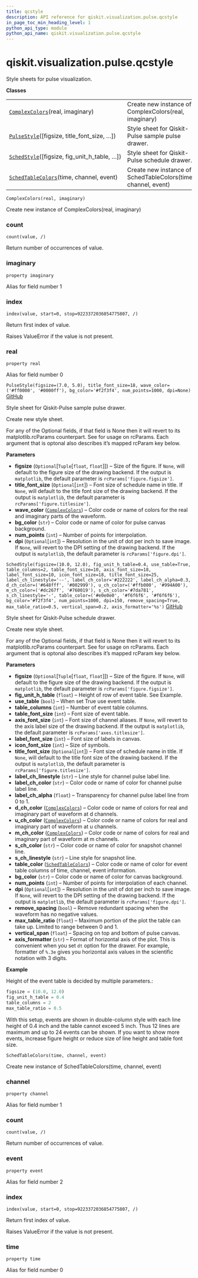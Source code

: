 ```yaml
---
title: qcstyle
description: API reference for qiskit.visualization.pulse.qcstyle
in_page_toc_min_heading_level: 1
python_api_type: module
python_api_name: qiskit.visualization.pulse.qcstyle
---
```


<span id="module-qiskit.visualization.pulse.qcstyle" />

<span id="qiskit-visualization-pulse-qcstyle" />

# qiskit.visualization.pulse.qcstyle

Style sheets for pulse visualization.

**Classes**

|                                                                                                                                                        |                                                               |
| ------------------------------------------------------------------------------------------------------------------------------------------------------ | ------------------------------------------------------------- |
| [`ComplexColors`](#qiskit.visualization.pulse.qcstyle.ComplexColors "qiskit.visualization.pulse.qcstyle.ComplexColors")(real, imaginary)               | Create new instance of ComplexColors(real, imaginary)         |
| [`PulseStyle`](#qiskit.visualization.pulse.qcstyle.PulseStyle "qiskit.visualization.pulse.qcstyle.PulseStyle")(\[figsize, title\_font\_size, …])       | Style sheet for Qiskit-Pulse sample pulse drawer.             |
| [`SchedStyle`](#qiskit.visualization.pulse.qcstyle.SchedStyle "qiskit.visualization.pulse.qcstyle.SchedStyle")(\[figsize, fig\_unit\_h\_table, …])     | Style sheet for Qiskit-Pulse schedule drawer.                 |
| [`SchedTableColors`](#qiskit.visualization.pulse.qcstyle.SchedTableColors "qiskit.visualization.pulse.qcstyle.SchedTableColors")(time, channel, event) | Create new instance of SchedTableColors(time, channel, event) |

<span id="qiskit.visualization.pulse.qcstyle.ComplexColors" />

`ComplexColors(real, imaginary)`

Create new instance of ComplexColors(real, imaginary)

### count

<span id="qiskit.visualization.pulse.qcstyle.ComplexColors.count" />

`count(value, /)`

Return number of occurrences of value.

### imaginary

<span id="qiskit.visualization.pulse.qcstyle.ComplexColors.imaginary" />

`property imaginary`

Alias for field number 1

### index

<span id="qiskit.visualization.pulse.qcstyle.ComplexColors.index" />

`index(value, start=0, stop=9223372036854775807, /)`

Return first index of value.

Raises ValueError if the value is not present.

### real

<span id="qiskit.visualization.pulse.qcstyle.ComplexColors.real" />

`property real`

Alias for field number 0

<span id="qiskit.visualization.pulse.qcstyle.PulseStyle" />

`PulseStyle(figsize=(7.0, 5.0), title_font_size=18, wave_color=('#ff0000', '#0000ff'), bg_color='#f2f3f4', num_points=1000, dpi=None)` [GitHub](https://github.com/qiskit/qiskit/tree/stable/0.16/qiskit/visualization/pulse/qcstyle.py "view source code")

Style sheet for Qiskit-Pulse sample pulse drawer.

Create new style sheet.

For any of the Optional fields, if that field is None then it will revert to its matplotlib.rcParams counterpart. See for usage on rcParams. Each argument that is optonal also describes it’s mapped rcParam key below.

**Parameters**

*   **figsize** (`Optional`\[`Tuple`\[`float`, `float`]]) – Size of the figure. If `None`, will default to the figure size of the drawing backend. If the output is `matplotlib`, the default parameter is `rcParams['figure.figsize']`.
*   **title\_font\_size** (`Optional`\[`int`]) – Font size of schedule name in title. If `None`, will default to the title font size of the drawing backend. If the output is `matplotlib`, the default parameter is `rcParams['figure.titlesize']`.
*   **wave\_color** ([`ComplexColors`](#qiskit.visualization.pulse.qcstyle.ComplexColors "qiskit.visualization.pulse.qcstyle.ComplexColors")) – Color code or name of colors for the real and imaginary parts of the waveform.
*   **bg\_color** (`str`) – Color code or name of color for pulse canvas background.
*   **num\_points** (`int`) – Number of points for interpolation.
*   **dpi** (`Optional`\[`int`]) – Resolution in the unit of dot per inch to save image. If `None`, will revert to the DPI setting of the drawing backend. If the output is `matplotlib`, the default parameter is `rcParams['figure.dpi']`.

<span id="qiskit.visualization.pulse.qcstyle.SchedStyle" />

`SchedStyle(figsize=(10.0, 12.0), fig_unit_h_table=0.4, use_table=True, table_columns=2, table_font_size=10, axis_font_size=18, label_font_size=10, icon_font_size=18, title_font_size=25, label_ch_linestyle='--', label_ch_color='#222222', label_ch_alpha=0.3, d_ch_color=('#648fff', '#002999'), u_ch_color=('#ffb000', '#994A00'), m_ch_color=('#dc267f', '#760019'), s_ch_color='#7da781', s_ch_linestyle='-', table_color=('#e0e0e0', '#f6f6f6', '#f6f6f6'), bg_color='#f2f3f4', num_points=1000, dpi=150, remove_spacing=True, max_table_ratio=0.5, vertical_span=0.2, axis_formatter='%s')` [GitHub](https://github.com/qiskit/qiskit/tree/stable/0.16/qiskit/visualization/pulse/qcstyle.py "view source code")

Style sheet for Qiskit-Pulse schedule drawer.

Create new style sheet.

For any of the Optional fields, if that field is None then it will revert to its matplotlib.rcParams counterpart. See for usage on rcParams. Each argument that is optonal also describes it’s mapped rcParam key below.

**Parameters**

*   **figsize** (`Optional`\[`Tuple`\[`float`, `float`]]) – Size of the figure. If `None`, will default to the figure size of the drawing backend. If the output is `matplotlib`, the default parameter is `rcParams['figure.figsize']`.
*   **fig\_unit\_h\_table** (`float`) – Height of row of event table. See Example.
*   **use\_table** (`bool`) – When set True use event table.
*   **table\_columns** (`int`) – Number of event table columns.
*   **table\_font\_size** (`int`) – Font size of event table.
*   **axis\_font\_size** (`int`) – Font size of channel aliases. If `None`, will revert to the axis label size of the drawing backend. If the output is `matplotlib`, the default parameter is `rcParams['axes.titlesize']`.
*   **label\_font\_size** (`int`) – Font size of labels in canvas.
*   **icon\_font\_size** (`int`) – Size of symbols.
*   **title\_font\_size** (`Optional`\[`int`]) – Font size of schedule name in title. If `None`, will default to the title font size of the drawing backend. If the output is `matplotlib`, the default parameter is `rcParams['figure.titlesize']`.
*   **label\_ch\_linestyle** (`str`) – Line style for channel pulse label line.
*   **label\_ch\_color** (`str`) – Color code or name of color for channel pulse label line.
*   **label\_ch\_alpha** (`float`) – Transparency for channel pulse label line from 0 to 1.
*   **d\_ch\_color** ([`ComplexColors`](#qiskit.visualization.pulse.qcstyle.ComplexColors "qiskit.visualization.pulse.qcstyle.ComplexColors")) – Color code or name of colors for real and imaginary part of waveform at d channels.
*   **u\_ch\_color** ([`ComplexColors`](#qiskit.visualization.pulse.qcstyle.ComplexColors "qiskit.visualization.pulse.qcstyle.ComplexColors")) – Color code or name of colors for real and imaginary part of waveform at u channels.
*   **m\_ch\_color** ([`ComplexColors`](#qiskit.visualization.pulse.qcstyle.ComplexColors "qiskit.visualization.pulse.qcstyle.ComplexColors")) – Color code or name of colors for real and imaginary part of waveform at m channels.
*   **s\_ch\_color** (`str`) – Color code or name of color for snapshot channel line.
*   **s\_ch\_linestyle** (`str`) – Line style for snapshot line.
*   **table\_color** ([`SchedTableColors`](#qiskit.visualization.pulse.qcstyle.SchedTableColors "qiskit.visualization.pulse.qcstyle.SchedTableColors")) – Color code or name of color for event table columns of time, channel, event information.
*   **bg\_color** (`str`) – Color code or name of color for canvas background.
*   **num\_points** (`int`) – Number of points for interpolation of each channel.
*   **dpi** (`Optional`\[`int`]) – Resolution in the unit of dot per inch to save image. If `None`, will revert to the DPI setting of the drawing backend. If the output is `matplotlib`, the default parameter is `rcParams['figure.dpi']`.
*   **remove\_spacing** (`bool`) – Remove redundant spacing when the waveform has no negative values.
*   **max\_table\_ratio** (`float`) – Maximum portion of the plot the table can take up. Limited to range between 0 and 1.
*   **vertical\_span** (`float`) – Spacing on top and bottom of pulse canvas.
*   **axis\_formatter** (`str`) – Format of horizontal axis of the plot. This is convenient when you set `dt` option for the drawer. For example, formatter of `%.3e` gives you horizontal axis values in the scientific notation with 3 digits.

**Example**

Height of the event table is decided by multiple parameters.:

```python
figsize = (10.0, 12.0)
fig_unit_h_table = 0.4
table_columns = 2
max_table_ratio = 0.5
```

With this setup, events are shown in double-column style with each line height of 0.4 inch and the table cannot exceed 5 inch. Thus 12 lines are maximum and up to 24 events can be shown. If you want to show more events, increase figure height or reduce size of line height and table font size.

<span id="qiskit.visualization.pulse.qcstyle.SchedTableColors" />

`SchedTableColors(time, channel, event)`

Create new instance of SchedTableColors(time, channel, event)

### channel

<span id="qiskit.visualization.pulse.qcstyle.SchedTableColors.channel" />

`property channel`

Alias for field number 1

### count

<span id="qiskit.visualization.pulse.qcstyle.SchedTableColors.count" />

`count(value, /)`

Return number of occurrences of value.

### event

<span id="qiskit.visualization.pulse.qcstyle.SchedTableColors.event" />

`property event`

Alias for field number 2

### index

<span id="qiskit.visualization.pulse.qcstyle.SchedTableColors.index" />

`index(value, start=0, stop=9223372036854775807, /)`

Return first index of value.

Raises ValueError if the value is not present.

### time

<span id="qiskit.visualization.pulse.qcstyle.SchedTableColors.time" />

`property time`

Alias for field number 0


